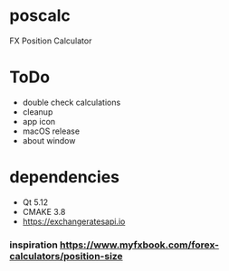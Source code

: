 # poscalc
FX Position Calculator

# ToDo
- double check calculations
- cleanup
- app icon
- macOS release
- about window

# dependencies
- Qt 5.12
- CMAKE 3.8
- https://exchangeratesapi.io

### inspiration https://www.myfxbook.com/forex-calculators/position-size
